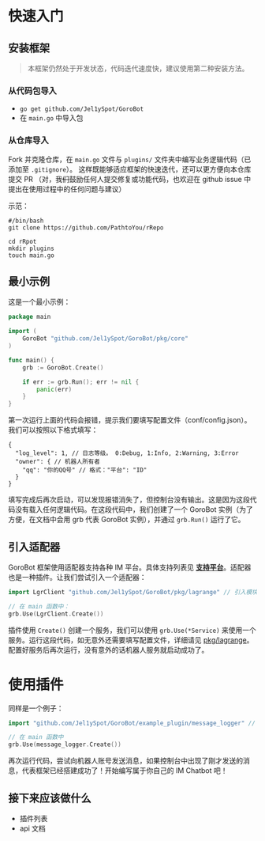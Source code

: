 # 快速入门

## 安装框架
> 本框架仍然处于开发状态，代码迭代速度快，建议使用第二种安装方法。

### 从代码包导入
- `go get github.com/Jel1ySpot/GoroBot`
- 在 `main.go` 中导入包

### 从仓库导入
Fork 并克隆仓库，在 `main.go` 文件与 `plugins/` 文件夹中编写业务逻辑代码（已添加至 `.gitignore`）。
这样既能够适应框架的快速迭代，还可以更方便向本仓库提交 PR 
（对，我~~们~~鼓励任何人提交修复或功能代码，也欢迎在 github issue 中提出在使用过程中的任何问题与建议）

示范：
```shell
#/bin/bash
git clone https://github.com/PathtoYou/rRepo

cd rRpot
mkdir plugins
touch main.go
```

## 最小示例
这是一个最小示例：
```go
package main

import (
	GoroBot "github.com/Jel1ySpot/GoroBot/pkg/core"
)

func main() {
	grb := GoroBot.Create()

	if err := grb.Run(); err != nil {
		panic(err)
	}
}
```
第一次运行上面的代码会报错，提示我们要填写配置文件（conf/config.json）。我们可以按照以下格式填写：
```json5
{
  "log_level": 1, // 日志等级。 0:Debug, 1:Info, 2:Warning, 3:Error
  "owner": { // 机器人所有者
    "qq": "你的QQ号" // 格式："平台": "ID"
  }
}
```
填写完成后再次启动，可以发现报错消失了，但控制台没有输出。这是因为这段代码没有载入任何逻辑代码。在这段代码中，我们创建了一个 GoroBot 实例（为了方便，在文档中会用 grb 代表 GoroBot 实例），并通过 `grb.Run()` 运行了它。

## 引入适配器
GoroBot 框架使用适配器支持各种 IM 平台。具体支持列表见 [**支持平台**](README.md#支持平台)。适配器也是一种插件。让我们尝试引入一个适配器：
```go
import LgrClient "github.com/Jel1ySpot/GoroBot/pkg/lagrange" // 引入模块

// 在 main 函数中：
grb.Use(LgrClient.Create())
```
插件使用 `Create()` 创建一个服务，我们可以使用 `grb.Use(*Service)` 来使用一个服务。运行这段代码，如无意外还需要填写配置文件，详细请见 [pkg/lagrange](https://github.com/Jel1ySpot/GoroBot/tree/master/pkg/lagrange)。
配置好服务后再次运行，没有意外的话机器人服务就启动成功了。

# 使用插件
同样是一个例子：
```go
import "github.com/Jel1ySpot/GoroBot/example_plugin/message_logger" // 引入模块

// 在 main 函数中
grb.Use(message_logger.Create())
```
再次运行代码，尝试向机器人账号发送消息，如果控制台中出现了刚才发送的消息，代表框架已经搭建成功了！开始编写属于你自己的 IM Chatbot 吧！

## 接下来应该做什么
- 插件列表
- api 文档